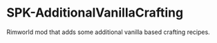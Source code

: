 # SPK-AdditionalVanillaCrafting
Rimworld mod that adds some additional vanilla based crafting recipes.
